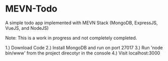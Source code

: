 # MEVN-Todo
A simple todo app implemented with MEVN Stack (MongoDB, ExpressJS, VueJS, and NodeJS)

Note: This is a work in progress and not completely completed.

1.) Download Code
2.) Install MongoDB and run on port 27017
3.) Run 'node bin/www' from the project direcotyr in the console
4.) Visit localhost:3000
